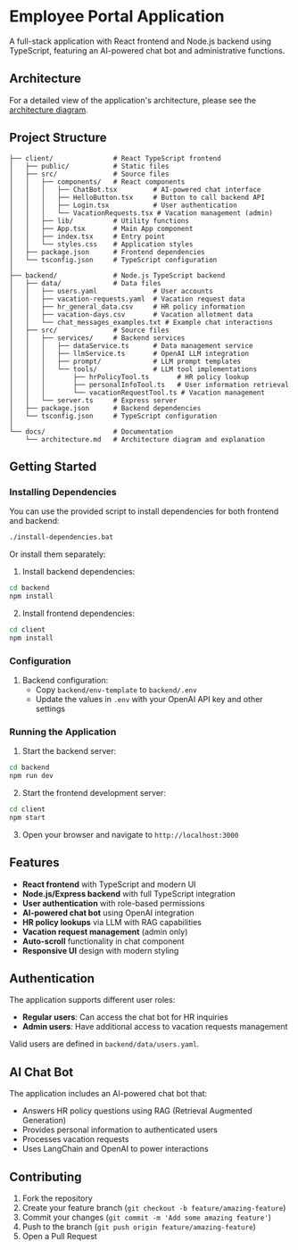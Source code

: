 # Employee Portal Application

A full-stack application with React frontend and Node.js backend using TypeScript, featuring an AI-powered chat bot and administrative functions.

## Architecture

For a detailed view of the application's architecture, please see the [architecture diagram](docs/architecture.md).

## Project Structure

```
├── client/               # React TypeScript frontend
│   ├── public/           # Static files
│   ├── src/              # Source files
│   │   ├── components/   # React components
│   │   │   ├── ChatBot.tsx         # AI-powered chat interface
│   │   │   ├── HelloButton.tsx     # Button to call backend API
│   │   │   ├── Login.tsx           # User authentication
│   │   │   └── VacationRequests.tsx # Vacation management (admin)
│   │   ├── lib/          # Utility functions
│   │   ├── App.tsx       # Main App component
│   │   ├── index.tsx     # Entry point
│   │   └── styles.css    # Application styles
│   ├── package.json      # Frontend dependencies
│   └── tsconfig.json     # TypeScript configuration
│
├── backend/              # Node.js TypeScript backend
│   ├── data/             # Data files
│   │   ├── users.yaml              # User accounts
│   │   ├── vacation-requests.yaml  # Vacation request data
│   │   ├── hr_general_data.csv     # HR policy information
│   │   ├── vacation-days.csv       # Vacation allotment data
│   │   └── chat_messages_examples.txt # Example chat interactions
│   ├── src/              # Source files
│   │   ├── services/     # Backend services
│   │   │   ├── dataService.ts      # Data management service
│   │   │   ├── llmService.ts       # OpenAI LLM integration
│   │   │   ├── prompt/             # LLM prompt templates
│   │   │   └── tools/              # LLM tool implementations
│   │   │       ├── hrPolicyTool.ts       # HR policy lookup
│   │   │       ├── personalInfoTool.ts   # User information retrieval
│   │   │       └── vacationRequestTool.ts # Vacation management
│   │   └── server.ts     # Express server
│   ├── package.json      # Backend dependencies
│   └── tsconfig.json     # TypeScript configuration
│
└── docs/                 # Documentation
    └── architecture.md   # Architecture diagram and explanation
```

## Getting Started

### Installing Dependencies

You can use the provided script to install dependencies for both frontend and backend:

```bash
./install-dependencies.bat
```

Or install them separately:

1. Install backend dependencies:
```bash
cd backend
npm install
```

2. Install frontend dependencies:
```bash
cd client
npm install
```

### Configuration

1. Backend configuration:
   - Copy `backend/env-template` to `backend/.env`
   - Update the values in `.env` with your OpenAI API key and other settings

### Running the Application

1. Start the backend server:
```bash
cd backend
npm run dev
```

2. Start the frontend development server:
```bash
cd client
npm start
```

3. Open your browser and navigate to `http://localhost:3000`

## Features

- **React frontend** with TypeScript and modern UI
- **Node.js/Express backend** with full TypeScript integration
- **User authentication** with role-based permissions
- **AI-powered chat bot** using OpenAI integration
- **HR policy lookups** via LLM with RAG capabilities
- **Vacation request management** (admin only)
- **Auto-scroll** functionality in chat component
- **Responsive UI** design with modern styling

## Authentication

The application supports different user roles:
- **Regular users**: Can access the chat bot for HR inquiries
- **Admin users**: Have additional access to vacation requests management

Valid users are defined in `backend/data/users.yaml`.

## AI Chat Bot

The application includes an AI-powered chat bot that:
- Answers HR policy questions using RAG (Retrieval Augmented Generation)
- Provides personal information to authenticated users
- Processes vacation requests
- Uses LangChain and OpenAI to power interactions

## Contributing

1. Fork the repository
2. Create your feature branch (`git checkout -b feature/amazing-feature`)
3. Commit your changes (`git commit -m 'Add some amazing feature'`)
4. Push to the branch (`git push origin feature/amazing-feature`)
5. Open a Pull Request 